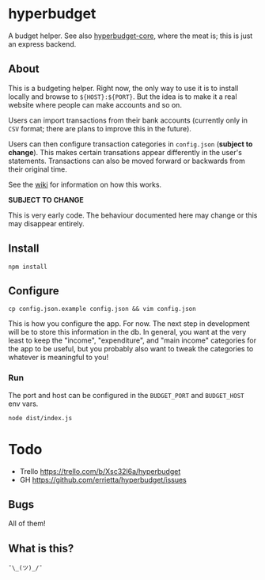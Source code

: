  
# hyperbudget

A budget helper. See also [hyperbudget-core](https://github.com/hyperbudget/hyperbudget-core), where the meat is; this is just an express backend.

## About

This is a budgeting helper. Right now, the only way to use it is to install locally and browse to `${HOST}:${PORT}`. But the idea is to make it a real website where people can make accounts and so on.

Users can import transactions from their bank accounts (currently only in `CSV` format; there are plans to improve this in the future).

Users can then configure transaction categories in `config.json` (**subject to change**). This makes certain transations appear differently in the user's statements. Transactions can also be moved forward or backwards from their original time.

See the [wiki](https://github.com/errietta/hyperbudget/wiki/Categories) for information on how this works.

**SUBJECT TO CHANGE**

This is very early code. The behaviour documented here may change or this may disappear entirely.

## Install

```
npm install
```



## Configure

`cp config.json.example config.json && vim config.json`

This is how you configure the app. For now. The next step in development will be to store this information in the db.
In general, you want at the very least to keep the "income", "expenditure", and "main income" categories for the app to be useful, but you probably also want to tweak the categories to whatever is meaningful to you!

### Run

The port and host can be configured in the `BUDGET_PORT` and `BUDGET_HOST` env vars.

`node dist/index.js`

# Todo 

* Trello https://trello.com/b/Xsc32l6a/hyperbudget
* GH https://github.com/errietta/hyperbudget/issues

## Bugs

All of them!

## What is this?

`¯\_(ツ)_/¯`
